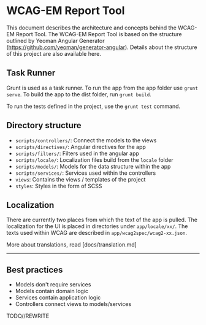 # WCAG-EM Report Tool

This document describes the architecture and concepts behind
the WCAG-EM Report Tool. The WCAG-EM Report Tool is based on
the structure outlined by Yeoman Angular Generator
(https://github.com/yeoman/generator-angular). Details about
the structure of this project are also available here.

## Task Runner

Grunt is used as a task runner. To run the app from the app folder
use `grunt serve`. To build the app to the dist folder, run
`grunt build`.

To run the tests defined in the project, use the `grunt test` command.

## Directory structure

- `scripts/controllers/`: Connect the models to the views
- `scripts/directives/`: Angular directives for the app
- `scripts/filters/`: Filters used in the angular app
- `scripts/locale/`: Localization files build from the `locale` folder
- `scripts/models/`: Models for the data structure within the app
- `scripts/services/`: Services used within the controllers
- `views`: Contains the views / templates of the project
- `styles`: Styles in the form of SCSS

## Localization

There are currently two places from which the text of the app is
pulled. The localization for the UI is placed in directories under
`app/locale/xx/`. The texts used within WCAG are described in
`app/wcag2spec/wcag2-xx.json`.

More about translations, read [docs/translation.md]

---

## Best practices

- Models don't require services
- Models contain domain logic
- Services contain application logic
- Controllers connect views to models/services

TODO//REWRITE
